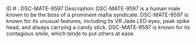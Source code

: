 ID # : DSC-MATE-9597
Description: DSC-MATE-9597 is a human male known to be the boss of a prominent mafia syndicate. DSC-MATE-9597 is known for its unusual features, including its VR Jade LED eyes, peak spike head, and always carrying a candy stick. DSC-MATE-9597 is known for its contagious smile, which tends to put others at ease.